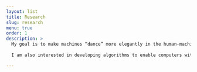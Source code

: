 ```yaml
---
layout: list
title: Research
slug: research
menu: true
order: 1
description: > 
  My goal is to make machines “dance” more elegantly in the human-machine conversation—written or spoken, synchronous or asynchronous—through the development of NLP techniques.
  
  I am also interested in developing algorithms to enable computers with the abilities to recognize, analyze and predict subtle human language during social interactions, and thus further facilitate our understanding of human social dynamics.  

---
```

